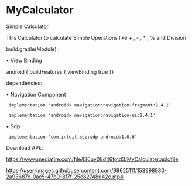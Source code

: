 # MyCalculator
Simple Calculator


This Calculator to calculate Simple Operations like + , - , * , % and Division 


build.gradle(Module) :


• View Binding

   android {
   buildFeatures {
    viewBinding true
     }}


dependencies:


• Navigation Component


` implementation 'androidx.navigation:navigation-fragment:2.4.1'`
 
 
` implementation 'androidx.navigation:navigation-ui:2.4.1'`
     
     
• Sdp

`
    implementation 'com.intuit.sdp:sdp-android:1.0.6'`


Download APk:


https://www.mediafire.com/file/l30uy08d46totd3/MyCalculater.apk/file





https://user-images.githubusercontent.com/99625111/153998980-2a93687c-0ac5-47b0-8f7f-25c82748d42c.mp4

